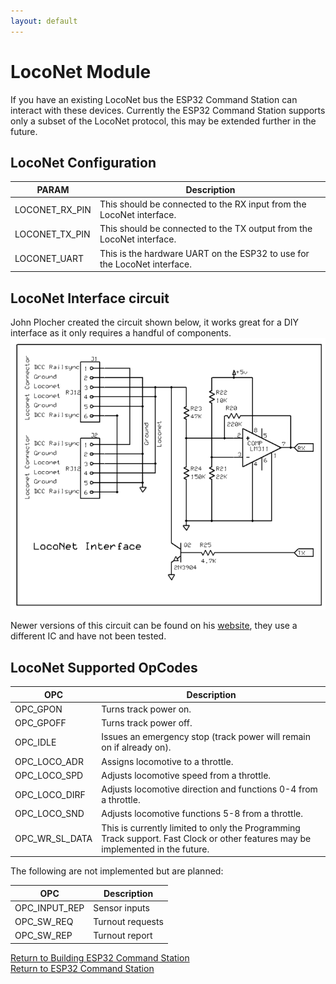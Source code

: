 ```yaml
---
layout: default
---
```


# LocoNet Module
If you have an existing LocoNet bus the ESP32 Command Station can interact with these devices. Currently the ESP32 Command Station supports only a subset of the LocoNet protocol, this may be extended further in the future.

## LocoNet Configuration

| PARAM | Description |
| ----- | ----------- |
| LOCONET_RX_PIN | This should be connected to the RX input from the LocoNet interface. |
| LOCONET_TX_PIN | This should be connected to the TX output from the LocoNet interface. |
| LOCONET_UART | This is the hardware UART on the ESP32 to use for the LocoNet interface. |

## LocoNet Interface circuit
John Plocher created the circuit shown below, it works great for a DIY interface as it only requires a handful of components.
![LocoNet Interface](LocoNetInterface.png)

Newer versions of this circuit can be found on his [website](http://www.spcoast.com/wiki/index.php/LocoShield), they use a different IC and have not been tested.

## LocoNet Supported OpCodes

| OPC | Description |
| --- | ----------- |
| OPC_GPON | Turns track power on. |
| OPC_GPOFF | Turns track power off. |
| OPC_IDLE | Issues an emergency stop (track power will remain on if already on). |
| OPC_LOCO_ADR | Assigns locomotive to a throttle. |
| OPC_LOCO_SPD | Adjusts locomotive speed from a throttle. |
| OPC_LOCO_DIRF | Adjusts locomotive direction and functions 0-4 from a throttle. |
| OPC_LOCO_SND | Adjusts locomotive functions 5-8 from a throttle. |
| OPC_WR_SL_DATA | This is currently limited to only the Programming Track support. Fast Clock or other features may be implemented in the future. |

The following are not implemented but are planned:

| OPC | Description |
| --- | ----------- |
| OPC_INPUT_REP | Sensor inputs |
| OPC_SW_REQ | Turnout requests |
| OPC_SW_REP | Turnout report |


[Return to Building ESP32 Command Station](./building-esp32cs.html)<br/>
[Return to ESP32 Command Station](./index.html)